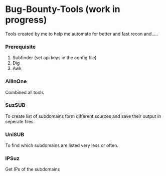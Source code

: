 # Bug-Bounty-Tools (work in progress)
Tools created by me to help me automate for better and fast recon and.....

### Prerequisite
1. Subfinder (set api keys in the config file) 
2. Dig
3. Awk


### AllInOne
Combined all tools

### SuzSUB
To create list of subdomains form different sources and save their output in seperate files.

### UniSUB
To find which subdomains are listed very less or often.

### IPSuz
Get IPs of the subdomains
